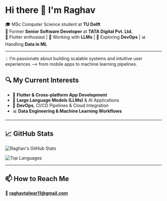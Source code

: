 # Hi there 👋 I'm Raghav

🎓 MSc Computer Science student at **TU Delft**  
💼 Former **Senior Software Developer** at **TATA Digital Pvt. Ltd.**  
📱 Flutter enthusiast | 🤖 Working with **LLMs** | 🔧 Exploring **DevOps** | 📊 Handling **Data in ML**

---

💡 I’m passionate about building scalable systems and intuitive user experiences —> from mobile apps to machine learning pipelines.

## 🔍 My Current Interests

- 📱 **Flutter & Cross-platform App Development**  
- 🤖 **Large Language Models (LLMs)** & AI Applications  
- 🔧 **DevOps**, CI/CD Pipelines & Cloud Integration  
- 📊 **Data Engineering & Machine Learning Workflows**

---

## 📈 GitHub Stats

![Raghav's GitHub Stats](https://github-readme-stats.vercel.app/api?username=raghavtalwar7&show_icons=true&theme=great-gatsby&count_private=true&hide_rank=false&rank_icon=github)

![Top Languages](https://github-readme-stats.vercel.app/api/top-langs/?username=raghavtalwar7&layout=donut-vertical&theme=great-gatsby)

---

## 📫 How to Reach Me

📧 **raghavtalwar11@gmail.com**
